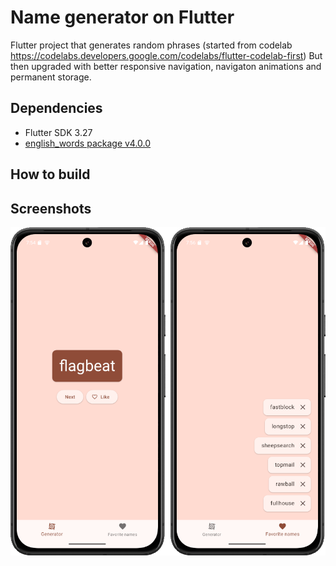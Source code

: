 # Name generator on Flutter

Flutter project that generates random phrases (started from codelab https://codelabs.developers.google.com/codelabs/flutter-codelab-first)
But then upgraded with better responsive navigation, navigaton animations and permanent storage.

## Dependencies

- Flutter SDK 3.27
- [english_words package v4.0.0](https://pub.dev/packages/english_words)

## How to build



## Screenshots

![Android screenshot](./android_screenshots_0.0.1+2.png)